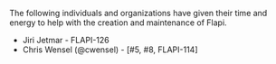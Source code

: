The following individuals and organizations have given their time and energy to help
with the creation and maintenance of Flapi.

* Jiri Jetmar - FLAPI-126
* Chris Wensel (@cwensel) - [#5, #8, FLAPI-114]